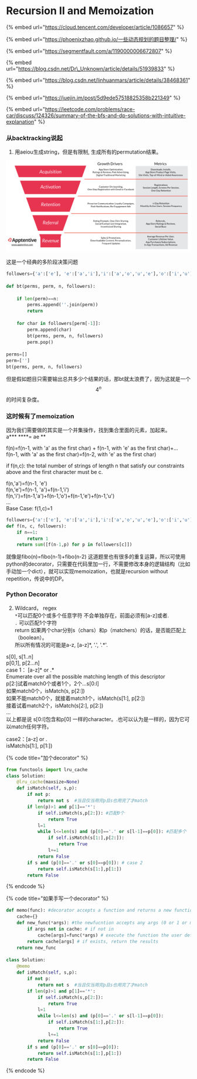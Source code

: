 # Recursion II and Memoization

{% embed url="https://cloud.tencent.com/developer/article/1086657" %}

{% embed url="https://phoenixzhao.github.io/一些动态规划的题目整理/" %}

{% embed url="https://segmentfault.com/a/1190000006672807" %}

{% embed url="https://blog.csdn.net/Dr\_Unknown/article/details/51939833" %}

{% embed url="https://blog.csdn.net/linhuanmars/article/details/38468361" %}

{% embed url="https://juejin.im/post/5d9ede57518825358b221349" %}



{% embed url="https://leetcode.com/problems/race-car/discuss/124326/summary-of-the-bfs-and-dp-solutions-with-intuitive-explanation" %}

### 从backtracking说起

1. 用aeiou生成string，但是有限制, 生成所有的permutation结果。

![](../.gitbook/assets/image%20%2826%29.png)

这是一个经典的多阶段决策问题

```python
followers={'a':['e'], 'e':['a','i'],'i':['a','o','u','e'],'o':['i','u'],'u':['a']}

def bt(perms, perm, n, followers):
    
    if len(perm)==n:
        perms.append(''.join(perm))
        return
    
    for char in followers[perm[-1]]:
        perm.append(char)
        bt(perms, perm, n, followers)
        perm.pop()

perms=[]
perm=['']
bt(perms, perm, n, followers)
```

但是假如题目只需要输出总共多少个结果的话，那bt就太浪费了，因为这就是一个 $$4^n$$ 的时间复杂度。

### 这时候有了memoization

因为我们需要做的其实是一个并集操作，找到集合里面的元素，加起来。  
a\*\*\* ****= ae \*\*  
  
f\(n\)=f\(n-1, with 'a' as the first char\) + f\(n-1, with 'e'  as the first char\)+...  
f\(n-1, with 'a' as the first char\)=f\(n-2, with 'e' as the first char\)  
  
if f\(n,c\): the total number of strings of length n that satisfy our constraints above and the first character must be c. 

f\(n,'a'\)=f\(n-1, 'e'\)  
f\(n,'e'\)=f\(n-1, 'a'\)+f\(n-1,'i'\)  
f\(n,'i'\)=f\(n-1,'a'\)+f\(n-1,'o'\)+f\(n-1,'e'\)+f\(n-1,'u'\)  
...  
Base Case: f\(1,c\)=1

```python
followers={'a':['e'], 'e':['a','i'],'i':['a','o','u','e'],'o':['i','u'],'u':['a']}
def f(n, c, followers):
    if n==1:
        return 1
    return sum([f(n-1,p) for p in followers[c]])
```

就像是fibo\(n\)=fibo\(n-1\)+fibo\(n-2\) 这道题里也有很多的重复运算，所以可使用python的decorator，只需要在代码里加一行，不需要修改本身的逻辑结构（比如手动加一个dict），就可以实现memoization，也就是recursion without repetition，传说中的DP。

### Python Decorator

2. Wildcard， regex   
`*`可以匹配0个或多个任意字符 不会单独存在，前面必须有\[a-z\]或者.  
`.` 可以匹配1个字符  
return 如果两个char分别s（chars）和p（matchers）的话，是否能匹配上（boolean）。  
所以所有情况的可能是a-z, \[a-z\]\*, '.', '.\*'.

s\[0\], s\[1..n\]    
p\[0,1\], p\[2...n\]   
case 1： \[a-z\]\* or .\*  
                 Enumerate over all the possible matching length of this descriptor   
                 p\[2:\]试着match0个或者1个，2个...s\[0:l\]   
                 如果match0个，isMatch\(s, p\[2:\]\)  
                 如果不能match0个，就接着match1个，isMatch\(s\[1:\], p\[2:\]\)  
                 接着试着match2个，isMatch\(s\[2:\], p\[2:\]\)  
  ...  
以上都是说 s\[0:l\]包含和p\[0\] 一样的character。.也可以认为是一样的，因为它可以match任何字符。

case2：\[a-z\] or .  
                isMatch\(s\[1:\], p\[1:\]\)

{% code title="加个decorator" %}
```python
from functools import lru_cache
class Solution:
    @lru_cache(maxsize=None)
    def isMatch(self, s,p):
        if not p:
            return not s  #当且仅当用完p且s也用完了才match
        if len(p)>1 and p[1]=='*':
            if self.isMatch(s,p[2:]): #匹配0个
                return True
            l=1
            while l<=len(s) and (p[0]=='.' or s[l-1]==p[0]): #匹配多个
                if self.isMatch(s[1:],p[2:]):
                    return True
                l+=1
            return False
        if s and (p[0]=='.' or s[0]==p[0]): # case 2
            return self.isMatch(s[1:],p[1:])
        return False
```
{% endcode %}

{% code title="如果手写一个decorator" %}
```python
def memo(func): #decorator accepts a function and returns a new function
    cache={}
    def new_func(*args): #the newfucntion accepts any args (0 or 1 or many)
        if args not in cache: # if not in 
            cache[args]=func(*args) # execute the function the user defined
        return cache[args] # if exists, return the results
    return new_func
    
class Solution:
    @memo
    def isMatch(self, s,p):
        if not p:
            return not s  #当且仅当用完p且s也用完了才match
        if len(p)>1 and p[1]=='*':
            if self.isMatch(s,p[2:]):
                return True
            l=1
            while l<=len(s) and (p[0]=='.' or s[l-1]==p[0]):
                if self.isMatch(s[1:],p[2:]):
                    return True
                l+=1
            return False
        if s and (p[0]=='.' or s[0]==p[0]):
            return self.isMatch(s[1:],p[1:])
        return False
```
{% endcode %}

